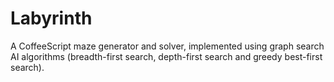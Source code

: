 Labyrinth
=========

A CoffeeScript maze generator and solver, implemented using graph search AI algorithms (breadth-first search, depth-first search and greedy best-first search).